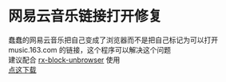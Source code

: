 # 网易云音乐链接打开修复

蠢蠢的网易云音乐把自己变成了浏览器而不是把自己标记为可以打开 music.163.com 的链接，这个程序可以解决这个问题  
建议配合 [rx-block-unbrowser](https://github.com/Kr328/rx-block-unbrowser) 使用  
[点这下载](https://github.com/NekoInverter/NEMLinkOpenFix/releases)
